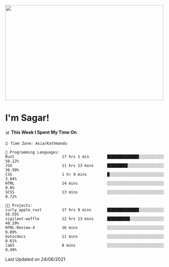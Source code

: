 
<img src="https://media.giphy.com/media/3ornk57KwDXf81rjWM/giphy.gif" width="500" height="300" frameBorder="0" class="giphy-embed" allowFullScreen></img>

#   I'm Sagar!

<!--START_SECTION:waka-->
📊 **This Week I Spent My Time On** 

```text
⌚︎ Time Zone: Asia/Kathmandu

💬 Programming Languages: 
Rust                     17 hrs 1 min        ██████████████░░░░░░░░░░░   56.12% 
JSX                      11 hrs 13 mins      █████████░░░░░░░░░░░░░░░░   36.99% 
CSS                      1 hr 9 mins         █░░░░░░░░░░░░░░░░░░░░░░░░   3.84% 
HTML                     14 mins             ░░░░░░░░░░░░░░░░░░░░░░░░░   0.8% 
SCSS                     13 mins             ░░░░░░░░░░░░░░░░░░░░░░░░░   0.72%

🐱‍💻 Projects: 
curly_apple_rust         17 hrs 9 mins       ██████████████░░░░░░░░░░░   56.55% 
vigilant-waffle          12 hrs 13 mins      ██████████░░░░░░░░░░░░░░░   40.29% 
HTML-Review-4            16 mins             ░░░░░░░░░░░░░░░░░░░░░░░░░   0.89% 
botocdocs                11 mins             ░░░░░░░░░░░░░░░░░░░░░░░░░   0.61% 
lab5                     8 mins              ░░░░░░░░░░░░░░░░░░░░░░░░░   0.49%

```


 Last Updated on 24/06/2021
<!--END_SECTION:waka-->
